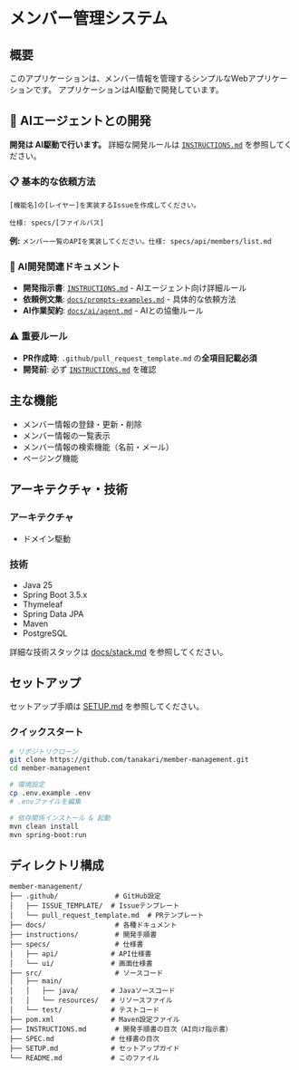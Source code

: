 # メンバー管理システム

## 概要

このアプリケーションは、メンバー情報を管理するシンプルなWebアプリケーションです。
アプリケーションはAI駆動で開発しています。

## 🤖 AIエージェントとの開発

**開発は AI駆動で行います。** 詳細な開発ルールは [`INSTRUCTIONS.md`](./INSTRUCTIONS.md) を参照してください。

### 📋 基本的な依頼方法

```
[機能名]の[レイヤー]を実装するIssueを作成してください。

仕様: specs/[ファイルパス]
```

**例:** `メンバー一覧のAPIを実装してください。仕様: specs/api/members/list.md`

### 🔗 AI開発関連ドキュメント
- **開発指示書**: [`INSTRUCTIONS.md`](./INSTRUCTIONS.md) - AIエージェント向け詳細ルール
- **依頼例文集**: [`docs/prompts-examples.md`](./docs/prompts-examples.md) - 具体的な依頼方法
- **AI作業契約**: [`docs/ai/agent.md`](./docs/ai/agent.md) - AIとの協働ルール

### ⚠️ 重要ルール
- **PR作成時**: `.github/pull_request_template.md` の**全項目記載必須**
- **開発前**: 必ず [`INSTRUCTIONS.md`](./INSTRUCTIONS.md) を確認

## 主な機能

- メンバー情報の登録・更新・削除
- メンバー情報の一覧表示
- メンバー情報の検索機能（名前・メール）
- ページング機能

## アーキテクチャ・技術

### アーキテクチャ

- ドメイン駆動

### 技術

- Java 25
- Spring Boot 3.5.x
- Thymeleaf
- Spring Data JPA
- Maven
- PostgreSQL

詳細な技術スタックは [docs/stack.md](./docs/stack.md) を参照してください。

## セットアップ

セットアップ手順は [SETUP.md](./SETUP.md) を参照してください。

### クイックスタート

```bash
# リポジトリクローン
git clone https://github.com/tanakari/member-management.git
cd member-management

# 環境設定
cp .env.example .env
# .envファイルを編集

# 依存関係インストール & 起動
mvn clean install
mvn spring-boot:run
```

## ディレクトリ構成

```
member-management/
├── .github/              # GitHub設定
│   ├── ISSUE_TEMPLATE/  # Issueテンプレート
│   └── pull_request_template.md  # PRテンプレート
├── docs/                 # 各種ドキュメント
├── instructions/         # 開発手順書
├── specs/                # 仕様書
│   ├── api/             # API仕様書
│   └── ui/              # 画面仕様書
├── src/                  # ソースコード
│   ├── main/
│   │   ├── java/        # Javaソースコード
│   │   └── resources/   # リソースファイル
│   └── test/            # テストコード
├── pom.xml              # Maven設定ファイル
├── INSTRUCTIONS.md       # 開発手順書の目次（AI向け指示書）
├── SPEC.md              # 仕様書の目次
├── SETUP.md             # セットアップガイド
└── README.md            # このファイル
```

